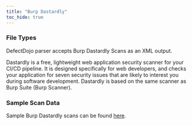 ```yaml
---
title: "Burp Dastardly"
toc_hide: true
---
```

### File Types
DefectDojo parser accepts Burp Dastardly Scans as an XML output.

Dastardly is a free, lightweight web application security scanner for your CI/CD pipeline. It is designed specifically for web developers, and checks your application for seven security issues that are likely to interest you during software development. Dastardly is based on the same scanner as Burp Suite (Burp Scanner).

### Sample Scan Data
Sample Burp Dastardly scans can be found [here](https://github.com/DefectDojo/django-DefectDojo/tree/master/unittests/scans/burp_dastardly).